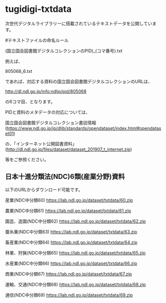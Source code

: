 # tugidigi-txtdata
次世代デジタルライブラリーに搭載されているテキストデータを公開しています。

#テキストファイルの命名ルール

(国立国会図書館デジタルコレクションのPID)_(コマ番号).txt

例えば、

805068_6.txt

であれば、対応する資料の国立国会図書館デジタルコレクションのURLは、

http://dl.ndl.go.jp/info:ndljp/pid/805068

の6コマ目、となります。

PIDと資料のメタデータの対応については、

国立国会図書館デジタルコレクション書誌情報
(https://www.ndl.go.jp/jp/dlib/standards/opendataset/index.html#opendataset01)

の、「インターネット公開図書資料」
(http://dl.ndl.go.jp/files/dataset/dataset_201907_t_internet.zip)

等をご参照ください。


## 日本十進分類法(NDC)6類(産業分野)資料

以下のURLからダウンロード可能です。

産業(NDC中分類60) https://lab.ndl.go.jp/dataset/txtdata/60.zip

農業(NDC中分類61) https://lab.ndl.go.jp/dataset/txtdata/61.zip

園芸、造園(NDC中分類62) https://lab.ndl.go.jp/dataset/txtdata/62.zip

蚕糸業(NDC中分類63) https://lab.ndl.go.jp/dataset/txtdata/63.zip

畜産業(NDC中分類64) https://lab.ndl.go.jp/dataset/txtdata/64.zip

林業、狩猟(NDC中分類65) https://lab.ndl.go.jp/dataset/txtdata/65.zip

水産業(NDC中分類66) https://lab.ndl.go.jp/dataset/txtdata/66.zip

商業(NDC中分類67) https://lab.ndl.go.jp/dataset/txtdata/67.zip

運輸、交通(NDC中分類68) https://lab.ndl.go.jp/dataset/txtdata/68.zip

通信(NDC中分類69) https://lab.ndl.go.jp/dataset/txtdata/69.zip
